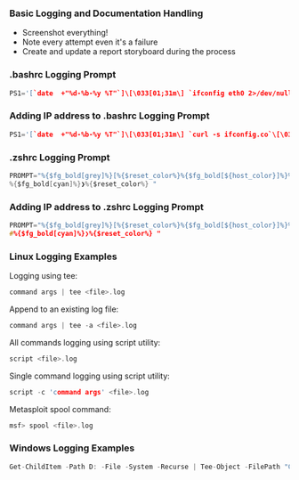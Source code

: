 ### Basic Logging and Documentation Handling

* Screenshot everything!
* Note every attempt even it's a failure
* Create and update a report storyboard during the process

### .bashrc Logging Prompt
```c
PS1='[`date  +"%d-%b-%y %T"`]\[\033[01;31m\] `ifconfig eth0 2>/dev/null | sed -n 2,2p | cut -d" " -f 10`\[\033[00m\] \[\033[01;34m\]\w\[\033[00m\] \$ '
```
### Adding IP address to .bashrc Logging Prompt
```c
PS1='[`date  +"%d-%b-%y %T"`]\[\033[01;31m\] `curl -s ifconfig.co`\[\033[00m\] \[\033[01;34m\]\w\[\033[00m\] \$ '
```
### .zshrc Logging Prompt
```c
PROMPT="%{$fg_bold[grey]%}[%{$reset_color%}%{$fg_bold[${host_color}]%}%n@%m%{$reset_color%}%{$fg_bold[grey]%}]%{$reset_color%} %{$fg_bold[blue]%}%10c %W %t $(ifconfig | grep -A 1 wlp4s0 | grep inet | tr -s ' ' | cut -d ' ' -f 3) %{$reset_color%} $(git_prompt_info) $(git_remote_status)
%{$fg_bold[cyan]%}❯%{$reset_color%} "
```
### Adding IP address to .zshrc Logging Prompt
```c
PROMPT="%{$fg_bold[grey]%}[%{$reset_color%}%{$fg_bold[${host_color}]%}%n@%m%{$reset_color%}%{$fg_bold[grey]%}]%{$reset_color%} %{$fg_bold[blue]%}%10c %W %t $(curl -s http://ipecho.net/plain; echo) %{$reset_color%} $(git_prompt_info) $(git_remote_status)
#%{$fg_bold[cyan]%}❯%{$reset_color%} "
```
### Linux Logging Examples
Logging using tee:
```c
command args | tee <file>.log
```
Append to an existing log file:
```c
command args | tee -a <file>.log
```
All commands logging using script utility:
```c
script <file>.log
```
Single command logging using script utility:
```c
script -c 'command args' <file>.log
```
Metasploit spool command:
```c
msf> spool <file>.log
```
### Windows Logging Examples
```c
Get-ChildItem -Path D: -File -System -Recurse | Tee-Object -FilePath "C:\temp\<file>.txt" -Append | Out-File C:\temp\<file>.txt
```

